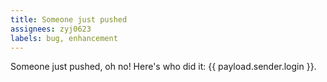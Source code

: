 ```yaml
---
title: Someone just pushed
assignees: zyj0623
labels: bug, enhancement
---
```

Someone just pushed, oh no! Here's who did it: {{ payload.sender.login }}.
